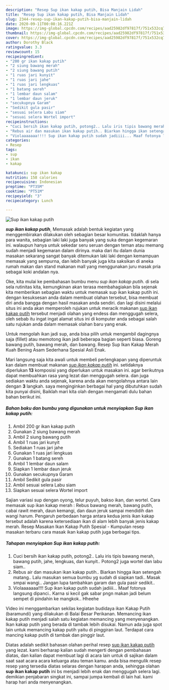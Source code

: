 ```yaml
---
description: "Resep Sup ikan kakap putih, Bisa Manjain Lidah"
title: "Resep Sup ikan kakap putih, Bisa Manjain Lidah"
slug: 2344-resep-sup-ikan-kakap-putih-bisa-manjain-lidah
date: 2020-09-11T00:08:16.221Z
image: https://img-global.cpcdn.com/recipes/aad25982df97817f/751x532cq70/sup-ikan-kakap-putih-foto-resep-utama.jpg
thumbnail: https://img-global.cpcdn.com/recipes/aad25982df97817f/751x532cq70/sup-ikan-kakap-putih-foto-resep-utama.jpg
cover: https://img-global.cpcdn.com/recipes/aad25982df97817f/751x532cq70/sup-ikan-kakap-putih-foto-resep-utama.jpg
author: Dorothy Black
ratingvalue: 3.3
reviewcount: 15
recipeingredient:
- "200 gr ikan kakap putih"
- "2 siung bawang merah"
- "2 siung bawang putih"
- "1 ruas jari kunyit"
- "1 ruas jari jahe"
- "1 ruas jari lengkuas"
- "1 batang sereh"
- "1 lembar daun salam"
- "1 lembar daun jeruk"
- "secukupnya Garam"
- "Sedikit gula pasir"
- "sesuai selera Labu siam"
- "sesuai selera Wortel import"
recipeinstructions:
- "Cuci bersih ikan kakap putih, potong2.. Lalu iris tipis bawang merah, bawang putih, jahe, lengkuas, dan kunyit.. Potong2 juga wortel dan labu siam.."
- "Rebus air dan masukan ikan kakap putih.. Biarkan hingga ikan setengah matang.. Lalu masukan semua bumbu yg sudah di siapkan tadi.. Masak smpai wangi.. Jangan lupa tambahkan garam dan gula pasir sedikit.."
- "Violaaaaaaa!!!! Sup ikan kakap putih sudah jadiiii... Maaf fotonya langsung dipanci.. Karna si kecil gak sabar pngn makan jadi belum sempet di pindahin ke mangkok.. Hheehe"
categories:
- Resep
tags:
- sup
- ikan
- kakap

katakunci: sup ikan kakap 
nutrition: 158 calories
recipecuisine: Indonesian
preptime: "PT35M"
cooktime: "PT51M"
recipeyield: "3"
recipecategory: Lunch

---
```



![Sup ikan kakap putih](https://img-global.cpcdn.com/recipes/aad25982df97817f/751x532cq70/sup-ikan-kakap-putih-foto-resep-utama.jpg)

<b><i>sup ikan kakap putih</i></b>, Memasak adalah bentuk kegiatan yang menggembirakan dilakukan oleh sebagian besar komunitas. tidaklah hanya para wanita, sebagian laki laki juga banyak yang suka dengan kegemaran ini. walaupun hanya untuk sekedar seru seruan dengan teman atau memang sudah menjadi kegemaran dalam dirinya. maka dari itu dalam dunia masakan sekarang sangat banyak ditemukan laki laki dengan kemampuan memasak yang sempurna, dan lebih banyak juga kita saksikan di aneka rumah makan dan stand makanan mall yang menggunakan juru masak pria sebagai koki andalan nya.

Oke, kita mulai ke pembahasan bumbu menu <i>sup ikan kakap putih</i>. di sela sela rutinitas kita, kemungkinan akan terasa membahagiakan bila sejenak kita memberikan sebagian waktu untuk memasak sup ikan kakap putih ini. dengan kesuksesan anda dalam membuat olahan tersebut, bisa membuat diri anda bangga dengan hasil masakan anda sendiri. dan lagi disini melalui situs ini anda akan memperoleh rujukan untuk meracik makanan <u>sup ikan kakap putih</u> tersebut menjadi olahan yang endess dan menggugah selera, oleh sebab itu ingat ingat alamat situs ini di komputer anda sebagai salah satu rujukan anda dalam memasak olahan baru yang enak.

Untuk mengolah ikan jadi sup, anda bisa pilih untuk mengambil dagingnya saja (fillet) atau memotong ikan jadi beberapa bagian seperti biasa. Goreng bawang putih, bawang merah, dan bawang. Resep Sup Ikan Kakap Merah Kuah Bening Asam Sederhana Spesial Asli Enak.


Mari langsung saja kita awali untuk membeli perlengkapan yang diperuntuk kan dalam membuat makanan <u><i>sup ikan kakap putih</i></u> ini. setidaknya diperlukan <b>13</b> komposisi yang diperlukan untuk masakan ini. agar berikutnya dapat membuahkan rasa yang lezat dan menggugah selera. dan juga sediakan waktu anda sejenak, karena anda akan mengolahnya antara lain dengan <b>3</b> langkah. saya menginginkan berbagai hal yang dibutuhkan sudah kita punyai disini, Baiklah mari kita olah dengan mengamati dulu bahan bahan berikut ini.

<!--inarticleads1-->

##### Bahan baku dan bumbu yang digunakan untuk menyiapkan Sup ikan kakap putih:

1. Ambil 200 gr ikan kakap putih
1. Gunakan 2 siung bawang merah
1. Ambil 2 siung bawang putih
1. Ambil 1 ruas jari kunyit
1. Sediakan 1 ruas jari jahe
1. Gunakan 1 ruas jari lengkuas
1. Gunakan 1 batang sereh
1. Ambil 1 lembar daun salam
1. Siapkan 1 lembar daun jeruk
1. Gunakan secukupnya Garam
1. Ambil Sedikit gula pasir
1. Ambil sesuai selera Labu siam
1. Siapkan sesuai selera Wortel import


Sajian variasi sup dengan oyong, telur puyuh, bakso ikan, dan wortel. Cara memasak sup ikan kakap merah : Rebus bawang merah, bawang putih, cabai rawit merah, daun kemangi, dan daun jeruk sampai mendidih dan wangi harum. Pengaruh perbedaan harga antara kedua jenis ikan kakap tersebut adalah karena ketersediaan ikan di alam lebih banyak jenis kakap merah. Resep Masakan Ikan Kakap Putih Spesial - Kumpulan resep masakan terbaru cara masak ikan kakap putih juga berbagai tips. 

<!--inarticleads2-->

##### Tahapan menyiapkan Sup ikan kakap putih:

1. Cuci bersih ikan kakap putih, potong2.. Lalu iris tipis bawang merah, bawang putih, jahe, lengkuas, dan kunyit.. Potong2 juga wortel dan labu siam..
1. Rebus air dan masukan ikan kakap putih.. Biarkan hingga ikan setengah matang.. Lalu masukan semua bumbu yg sudah di siapkan tadi.. Masak smpai wangi.. Jangan lupa tambahkan garam dan gula pasir sedikit..
1. Violaaaaaaa!!!! Sup ikan kakap putih sudah jadiiii... Maaf fotonya langsung dipanci.. Karna si kecil gak sabar pngn makan jadi belum sempet di pindahin ke mangkok.. Hheehe


Video ini menggambarkan sekilas kegiatan budidaya ikan Kakap Putih (baramundi) yang dilakukan di Balai Besar Perikanan. Memancing ikan kakap putih menjadi salah satu kegiatan memancing yang menyenangkan. Ikan kakap putih yang berada di tambak lebih disukai. Namun ada juga spot lain untuk memancing kakap putih yaitu di pinggiran laut. Terdapat cara mancing kakap putih di tambak dan pinggir laut. 

Diatas adalah sedikit bahasan olahan perihal resep <u>sup ikan kakap putih</u> yang lezat. kami berharap kalian sudah mengerti dengan pembahasan diatas, dan kalian dapat membuat lagi di acara lain untuk di sajikan dalam saat saat acara acara keluarga atau teman kamu. anda bisa mengulik resep resep yang tersedia diatas selaras dengan harapan anda, sehingga olahan <b>sup ikan kakap putih</b> ini bs menjadi lebih enak dan menggugah selera lagi. demikian penjabaran singkat ini, sampai jumpa kembali di lain hal. kami harap hari anda menyenangkan.

